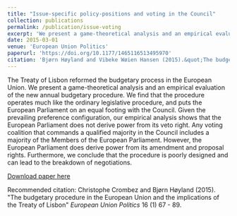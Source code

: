 ```yaml
---
title: "Issue-specific policy-positions and voting in the Council"
collection: publications
permalink: /publication/issue-voting
excerpt: 'We present a game-theoretical analysis and an empirical evaluation of the new annual budgetary procedure. '
date: 2015-03-01
venue: 'European Union Politics'
paperurl: 'https://doi.org/10.1177/1465116513495970'
citation: 'Bjørn Høyland and Vibeke Wøien Hansen (2015).&quot;The budgetary procedure in the European Union and the implications of the Treaty of Lisbon.&quot;<i> European Union Politics</i>  16 (1) 67 - 89.'
---
```

The Treaty of Lisbon reformed the budgetary process in the European Union. We present a game-theoretical analysis and an empirical evaluation of the new annual budgetary procedure. We find that the procedure operates much like the ordinary legislative procedure, and puts the European Parliament on an equal footing with the Council. Given the prevailing preference configuration, our empirical analysis shows that the European Parliament does not derive power from its veto right. Any voting coalition that commands a qualified majority in the Council includes a majority of the Members of the European Parliament. However, the European Parliament does derive power from its amendment and proposal rights. Furthermore, we conclude that the procedure is poorly designed and can lead to the breakdown of negotiations.

[Download paper here](http://journals.sagepub.com/doi/pdf/10.1177/1465116513495970)

Recommended citation: Christophe Crombez and Bjørn Høyland (2015). "The budgetary procedure in the European Union and the implications of the Treaty of Lisbon" <i>European Union Politics</i>  16 (1) 67 - 89.
